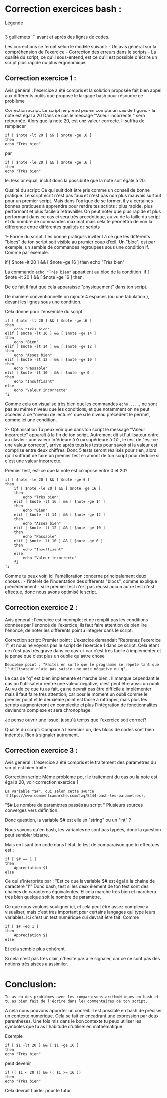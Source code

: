 # Correction exercices bash :

Légende
```

```


3 guillemets \`\`\` avant et après des lignes de codes.

Les corrections se feront selon le modèle suivant:
	- Un avis général sur la compréhension de l'exercice 
	- Correction des erreurs dans le scripts
	- La qualité du script, ce qu'il sous-entend, est ce qu'il est possible d'écrire un script plus rapide ou plus ergonomique.
	
## Correction exercice 1 :

Avis général : l'exercice à été compris et la solution proposée fait bien appel aux différents outils que propose le langage bash
pour résoudre ce problème 

Correction script: 
Le script ne prend pas en compte un cas de figure:
	- la note est égal à 20
Dans ce cas le message "Valeur incorrecte " sera retournée.  Alors que la note 20, est une valeur correcte.
Il suffira de remplacer
```
if [ $note -lt 20 ] && [ $note -ge 16 ]
then
echo "Très bien"

```

par

```
if [ $note -le 20 ] && [ $note -ge 16 ]
then
echo "Très bien"
```

le: less or equal, inclut donc la possibilité que la note soit égale à 20.


Qualité du script:
	Ce qui suit doit être pris comme un conseil de bonne pratique. Le script écrit n'est pas faux et n'est pas non plus mauvais surtout pour un premier script. Mais dans l'optique de se former, il y a certaines bonnes pratiques à apprendre pour 
rendre tes scripts : plus rapide, plus performant et plus facile à retravailler. On peut noter que plus rapide et plus performant dans ce cas ci sera très anecdotique, au vu de la taille du script et du nombre de commandes maximal, mais cela te permettra de voir la différence entre différentes qualités de scripts 


1- Forme du script.
Les bonne pratiques invitent à ce que les différents "blocs" de ton script soit visible au premier coup d’œil.
Un "bloc", est par exemple, un semble de commandes regroupées sous une condition if. Comme par exemple.

if [ $note -lt 20 ] && [ $note -ge 16 ]
then
echo "Très bien"
	
La commande `echo "Très bien"` appartient au bloc de la condition `if [ $note -lt 20 ] && [ $note -ge 16 ] then.
	
De ce fait il faut que cela apparaisse "physiquement" dans ton script.
	
De manière conventionnelle on rajoute 4 espaces (ou une tabulation ), devant les lignes sous une condition.
	
Cela donne pour l'ensemble du script :

```	
if [ $note -lt 20 ] && [ $note -ge 16 ]
then
	echo "Très bien"
elif [ $note -lt 16 ] && [ $note -ge 14 ]
then
	echo "Bien"
elif [ $note -lt 14 ] && [ $note -ge 12 ]
then
	echo "Assez bien"
elif [ $note -lt 12 ] && [ $note -ge 10 ]
then
	echo "Passable"
elif [ $note -lt 10 ] && [ $note -ge 0 ]
then
	echo "Insuffisant"
else
	echo "Valeur incorrecte"
fi
```

Comme cela on visualise très bien que les commandes `echo ....`, ne sont pas au même niveau que les conditions, et que notamment
on ne peut accéder à ce "niveau de lecture" que si le niveau précédent le permet, comme ici une condition.


2- Optimisation
	Tu peux voir que dans ton script le message "Valeur incorrecte" apparaît à la fin de ton script. Autrement dit si l'utilisateur
entre au clavier : une valeur inférieure à 0 ou supérieure à 20 , le test de "est-ce une valeur correcte", arrive après
tous les tests pour savoir si la valeur est comprise entre deux chiffres. Donc 5 tests seront réalisés pour rien, alors qu'il suffirait
de faire un premier test en amont de ton script pour déduire si c'est une valeur incorrecte.

Premier test, est-ce que la note est comprise entre 0 et 20?

```
if [ $note -le 20 ] && [ $note -ge 0 ]
then
	if [ $note -le 20 ] && [ $note -ge 16 ]
	then
		echo "Très bien"
	elif [ $note -lt 16 ] && [ $note -ge 14 ]
	then
		echo "Bien"
	elif [ $note -lt 14 ] && [ $note -ge 12 ]
	then
		echo "Assez bien"
	elif [ $note -lt 12 ] && [ $note -ge 10 ]
	then
		echo "Passable"
	elif [ $note -lt 10 ] && [ $note -ge 0 ]
	then
		echo "Insuffisant"
	else
		echo "Valeur incorrecte"
	fi
fi
```

Comme tu peux voir, ici l'amélioration concerne principalement deux choses : 
	- l’intérêt de l'indentation des différents "blocs", comme expliqué précédemment
	- si le premier test n'est pas réussi aucun autre test n'est effectué, donc nous avons optimisé le script.
	

	
	
## Correction exercice 2 :


Avis général : l'exercice est incomplet et ne remplit pas les conditions données par l'énoncé de l'exercice, ils faut faire attention
de bien lire l'énoncé, de noter les différents point à intégrer dans le script.


Correction script: 
	Premier point : L'exercice demandait "Reprenez l'exercice 1", et nous ne voyons pas le script de l'exercice 1 dans ce script.
Cela étant ce n'est pas très grave dans ce cas-ci, car c'est très facile à implémenter et je pense que c'est plus un oublie qu'autre chose

	Deuxième point : "Faites en sorte que le programme se répète tant que l'utilisateur n'aie pas saisie une note négative ou q".
Le cas de "q" est bien implémenté et marche bien . Il manque cependant le cas ou l'utilisateur rentre une valeur négative, c'est peut être
aussi un oubli. Au vu de ce que tu as fait, ça ne devrait pas être difficile à implémenter mais il faut faire très attention, car pour le moment
un oubli comme le premier point et le deuxième point est facile à rattraper, mais plus tes scripts augmenteront en complexité et plus l'intégration
de fonctionnalités deviendra complexe et sera chronophage.

Je pense ouvrir une Issue, jusqu'à temps que l'exercice soit correct?


Qualité du script:
	Comparé à l'exercice un, des blocs de codes sont bien indentés. Rien à signaler autrement.
	
	
## Correction exercice 3 :

Avis général : L'exercice à été compris et le traitement des paramètres du script est bien traité.


Correction script: 
	Même problème pour le traitement du cas ou la note est égal à 20, voir correction exercice 1
	
	La variable "$#", qui selon cette source (https://www.commentcamarche.com/faq/5444-bash-les-parametres),
"$# Le nombre de paramètres passés au script "
Plusieurs sources converges vers définition.
	
Donc question, la variable $# est elle un "string" ou un "int" ?
	
Nous savons qu'en bash, les variables ne sont pas typées, donc la question peut sembler bizarre.
	
Mais en lisant ton code dans l'état, le test de comparaison que tu effectues est :
	
```
if [ $# == 1 ]
then
    Appreciation $1
else
```

Ce qui s'interprète par : "Est ce que la variable $# est égal à la chaine de caractère '1'"
Donc bash, test si les deux élément de ton test sont des chaines de caractères équivalentes.
Et cela marche très bien et marchera très bien quelque soit le nombre de paramètre.

Ce que nous voulons souligner ici, et cela peut être assez complexe à visualiser, mais c'est très important pour certains langages
qui type leurs variables. Ici c'est un test numérique qui devrait être fait. Comme

```
if [ $# -eq 1 ]
then
    Appreciation $1
else
```

Et cela semble plus cohérent.

Si cela n'est pas très clair, n'hesite pas à le signaler, car ce ne sont pas des notions très aisées à assimiler.







# Conclusion:
	Tu as eu des problèmes avec les comparaisons arithmétiques en bash et tu as bien fait de l'écrire dans les commentaires de ton script.
A cela nous pouvons apporter un conseil. Il est possible en bash de préciser un contexte numérique. Cela se fait en encadrant
une expression par deux parenthèses. Une fois mis dans le bon contexte tu peux utiliser les symboles que tu as l'habitude d'utiliser
en mathématique.

Exemple

```
if [ $1 -lt 20 ] && [ $1 -ge 16 ]
then
echo "Très bien"
```

peut devenir


```
if (( $1 < 20 )) && (( $1 >= 16 ))
then
echo "Très bien"
```


Cela devrait t'aider pour le futur.
